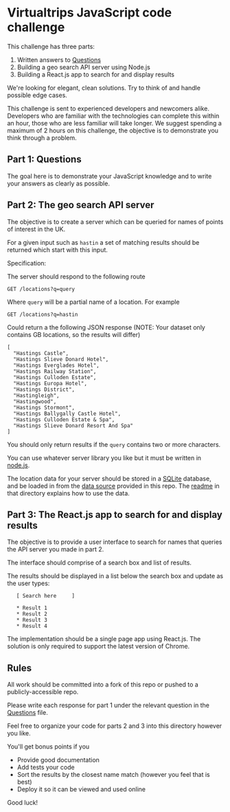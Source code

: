 # Virtualtrips JavaScript code challenge

This challenge has three parts:

1. Written answers to [Questions](./QUESTIONS.md)
2. Building a geo search API server using Node.js
3. Building a React.js app to search for and display results

We're looking for elegant, clean solutions.  Try to think of and handle possible edge cases.

This challenge is sent to experienced developers and newcomers alike. Developers who are familiar with the technologies can complete this within an hour, those who are less familiar will take longer. We suggest spending a maximum of 2 hours on this challenge, the objective is to demonstrate you think through a problem.

## Part 1: Questions

The goal here is to demonstrate your JavaScript knowledge and to write your answers as clearly as possible.

## Part 2: The geo search API server

The objective is to create a server which can be queried for names of points of interest in the UK.

For a given input such as `hastin` a set of matching results should be returned which start with this input.

Specification:

The server should respond to the following route

    GET /locations?q=query

Where `query` will be a partial name of a location. For example

    GET /locations?q=hastin

Could return a the following JSON response (NOTE: Your dataset only contains GB locations, so the results will differ)

    [
      "Hastings Castle",
      "Hastings Slieve Donard Hotel",
      "Hastings Everglades Hotel",
      "Hastings Railway Station",
      "Hastings Culloden Estate",
      "Hastings Europa Hotel",
      "Hastings District",
      "Hastingleigh",
      "Hastingwood",
      "Hastings Stormont",
      "Hastings Ballygally Castle Hotel",
      "Hastings Culloden Estate & Spa",
      "Hastings Slieve Donard Resort And Spa"
    ]

You should only return results if the `query` contains two or more characters.

You can use whatever server library you like but it must be written in [node.js](https://nodejs.org). 

The location data for your server should be stored in a [SQLite](https://www.sqlite.org/) database, and be loaded in from the [data source](server/data/) provided in this repo. The [readme](server/data/readme.txt) in that directory explains how to use the data.

## Part 3: The React.js app to search for and display results

The objective is to provide a user interface to search for names that queries the API server you made in part 2.

The interface should comprise of a search box and list of results.

The results should be displayed in a list below the search box and update as the user types:

```
   [ Search here     ]

   * Result 1
   * Result 2
   * Result 3
   * Result 4

```

The implementation should be a single page app using React.js. The solution is only required to support the latest version of Chrome.

## Rules

All work should be committed into a fork of this repo or pushed to a publicly-accessible repo. 

Please write each response for part 1 under the relevant question in the [Questions](./QUESTIONS.md) file.

Feel free to organize your code for parts 2 and 3 into this directory however you like.

You'll get bonus points if you

 * Provide good documentation
 * Add tests your code
 * Sort the results by the closest name match (however you feel that is best)
 * Deploy it so it can be viewed and used online

Good luck!
